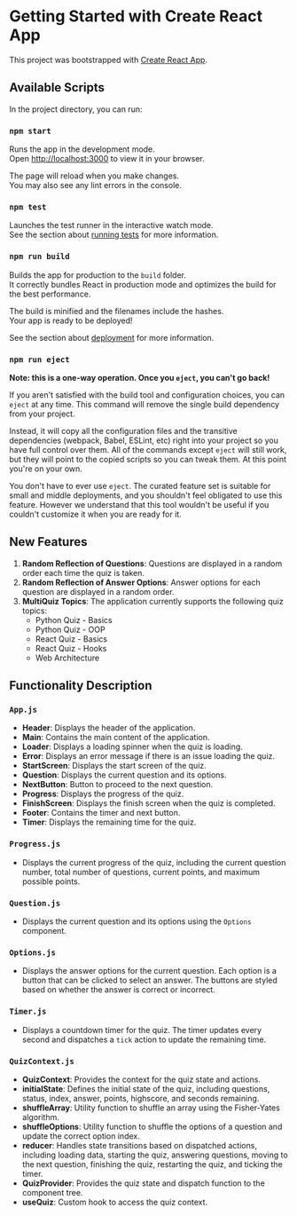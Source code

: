 # Getting Started with Create React App

This project was bootstrapped with [Create React App](https://github.com/facebook/create-react-app).

## Available Scripts

In the project directory, you can run:

### `npm start`

Runs the app in the development mode.\
Open [http://localhost:3000](http://localhost:3000) to view it in your browser.

The page will reload when you make changes.\
You may also see any lint errors in the console.

### `npm test`

Launches the test runner in the interactive watch mode.\
See the section about [running tests](https://facebook.github.io/create-react-app/docs/running-tests) for more information.

### `npm run build`

Builds the app for production to the `build` folder.\
It correctly bundles React in production mode and optimizes the build for the best performance.

The build is minified and the filenames include the hashes.\
Your app is ready to be deployed!

See the section about [deployment](https://facebook.github.io/create-react-app/docs/deployment) for more information.

### `npm run eject`

**Note: this is a one-way operation. Once you `eject`, you can't go back!**

If you aren't satisfied with the build tool and configuration choices, you can `eject` at any time. This command will remove the single build dependency from your project.

Instead, it will copy all the configuration files and the transitive dependencies (webpack, Babel, ESLint, etc) right into your project so you have full control over them. All of the commands except `eject` will still work, but they will point to the copied scripts so you can tweak them. At this point you're on your own.

You don't have to ever use `eject`. The curated feature set is suitable for small and middle deployments, and you shouldn't feel obligated to use this feature. However we understand that this tool wouldn't be useful if you couldn't customize it when you are ready for it.

## New Features

1. **Random Reflection of Questions**: Questions are displayed in a random order each time the quiz is taken.
2. **Random Reflection of Answer Options**: Answer options for each question are displayed in a random order.
3. **MultiQuiz Topics**: The application currently supports the following quiz topics:
   - Python Quiz - Basics
   - Python Quiz - OOP
   - React Quiz - Basics
   - React Quiz - Hooks
   - Web Architecture

## Functionality Description

### `App.js`

- **Header**: Displays the header of the application.
- **Main**: Contains the main content of the application.
- **Loader**: Displays a loading spinner when the quiz is loading.
- **Error**: Displays an error message if there is an issue loading the quiz.
- **StartScreen**: Displays the start screen of the quiz.
- **Question**: Displays the current question and its options.
- **NextButton**: Button to proceed to the next question.
- **Progress**: Displays the progress of the quiz.
- **FinishScreen**: Displays the finish screen when the quiz is completed.
- **Footer**: Contains the timer and next button.
- **Timer**: Displays the remaining time for the quiz.

### `Progress.js`

- Displays the current progress of the quiz, including the current question number, total number of questions, current points, and maximum possible points.

### `Question.js`

- Displays the current question and its options using the `Options` component.

### `Options.js`

- Displays the answer options for the current question. Each option is a button that can be clicked to select an answer. The buttons are styled based on whether the answer is correct or incorrect.

### `Timer.js`

- Displays a countdown timer for the quiz. The timer updates every second and dispatches a `tick` action to update the remaining time.

### `QuizContext.js`

- **QuizContext**: Provides the context for the quiz state and actions.
- **initialState**: Defines the initial state of the quiz, including questions, status, index, answer, points, highscore, and seconds remaining.
- **shuffleArray**: Utility function to shuffle an array using the Fisher-Yates algorithm.
- **shuffleOptions**: Utility function to shuffle the options of a question and update the correct option index.
- **reducer**: Handles state transitions based on dispatched actions, including loading data, starting the quiz, answering questions, moving to the next question, finishing the quiz, restarting the quiz, and ticking the timer.
- **QuizProvider**: Provides the quiz state and dispatch function to the component tree.
- **useQuiz**: Custom hook to access the quiz context.
